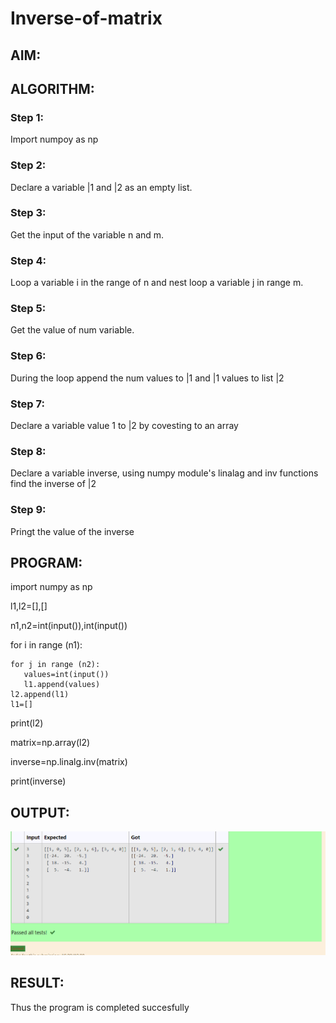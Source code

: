 # Inverse-of-matrix

## AIM:

## ALGORITHM:
### Step 1:
Import numpoy as np
### Step 2:
Declare a variable |1 and |2 as an empty list.
### Step 3:
Get the input of the variable n and m.
### Step 4:
Loop a variable i in the range of n and nest loop a variable j in range m.
### Step 5:
Get the value of num variable.
### Step 6:
During the loop append the num values to |1 and |1 values to list |2
### Step 7:
Declare a variable value 1 to |2 by covesting to an array 
### Step 8:
Declare a variable inverse, using numpy module's linalag and inv functions find the inverse of |2
### Step 9:
Pringt the value of the inverse


## PROGRAM:
import numpy as np

l1,l2=[],[]

n1,n2=int(input()),int(input())

for i in range (n1):

    for j in range (n2):
       values=int(input())
       l1.append(values)
    l2.append(l1)
    l1=[]
print(l2)

matrix=np.array(l2)

inverse=np.linalg.inv(matrix)

print(inverse)

## OUTPUT:
![output](./M1.PNG)

## RESULT:
Thus the program is completed succesfully
